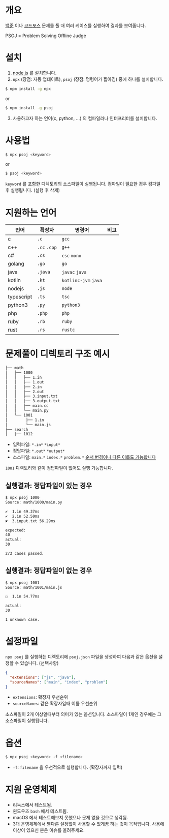 # 개요

[백준](https://www.acmicpc.net) 이나 [코드포스](https://codeforces.com) 문제를
풀 때 여러 케이스를 실행하여 결과를 보여줍니다.

PSOJ = Problem Solving Offline Judge

# 설치

1. [node.js](https://nodejs.org/ko/download/) 를 설치합니다.
2. `npx` (장점: 자동 업데이트), `psoj` (장점: 명령어가 짧아짐) 중에 하나를 설치합니다.

```sh
$ npm install -g npx
```

or

```sh
$ npm install -g psoj
```

3. 사용하고자 하는 언어(c, python, ...) 의 컴파일러나 인터프리터를 설치합니다.

# 사용법

```sh
$ npx psoj <keyword>
```

or

```sh
$ psoj <keyword>
```

`keyword` 를 포함한 디렉토리의 소스파일이 실행됩니다.
컴파일이 필요한 경우 컴파일 후 실행됩니다. (실행 후 삭제)

# 지원하는 언어

| 언어       | 확장자       | 명령어               | 비고 |
| ---------- | ------------ | -------------------- | ---- |
| c          | `.c`         | `gcc`                |      |
| c++        | `.cc` `.cpp` | `g++`                |      |
| c#         | `.cs`        | `csc` `mono`         |      |
| golang     | `.go`        | `go`                 |      |
| java       | `.java`      | `javac` `java`       |      |
| kotlin     | `.kt`        | `kotlinc-jvm` `java` |      |
| nodejs     | `.js`        | `node`               |      |
| typescript | `.ts`        | `tsc`                |      |
| python3    | `.py`        | `python3`            |      |
| php        | `.php`       | `php`                |      |
| ruby       | `.rb`        | `ruby`               |      |
| rust       | `.rs`        | `rustc`              |      |

# 문제풀이 디렉토리 구조 예시

```bash
├── math
│   ├── 1000
│   │   ├── 1.in
│   │   ├── 1.out
│   │   ├── 2.in
│   │   ├── 2.out
│   │   ├── 3.input.txt
│   │   ├── 3.output.txt
│   │   ├── main.cc
│   │   └── main.py
│   └── 1001
│        ├── 1.in
│        └── main.js
├── search
│   ├── 1012
```

- 입력파일: `*.in*` `*input*`
- 정답파일: `*.out*` `*output*`
- 소스파일: `main.*` `index.*` `problem.*` [순서 변경이나 다른 이름도 가능합니다](#설정파일)

`1001` 디렉토리와 같이 정답파일이 없어도 실행 가능합니다.

## 실행결과: 정답파일이 있는 경우

```sh
$ npx psoj 1000
Source: math/1000/main.py

✔  1.in 49.37ms
✔  2.in 52.50ms
✘  3.input.txt 56.29ms

expected:
40
actual:
30

2/3 cases passed.
```

## 실행결과: 정답파일이 없는 경우

```sh
$ npx psoj 1001
Source: math/1001/main.js

☐  1.in 54.77ms

actual:
30

1 unknown case.
```

# 설정파일

`npx psoj` 를 실행하는 디렉토리에 `psoj.json` 파일을 생성하여 다음과 같은 옵션을 설정할 수 있습니다. (선택사항)

```json
{
  "extensions": ["js", "java"],
  "sourceNames": ["main", "index", "problem"]
}
```

- `extensions`: 확장자 우선순위
- `sourceNames`: 같은 확장자일때 이름 우선순위

소스파일이 2개 이상일때부터 의미가 있는 옵션입니다.
소스파일이 1개인 경우에는 그 소스파일이 실행됩니다.

# 옵션

```sh
$ npx psoj <keyword> -f <filename>
```

- `-f`: `filename` 을 우선적으로 실행합니다. (확장자까지 입력)

# 지원 운영체제

- 리눅스에서 테스트됨.
- 윈도우즈 `bash` 에서 테스트됨.
- macOS 에서 테스트해보지 못했으나 문제 없을 것으로 생각됨.
- 3대 운영체제에서 별다른 설정없이 사용할 수 있게끔 하는 것이 목적입니다. 사용에 이상이 있으신 분은 이슈를 올려주세요.
